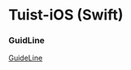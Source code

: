 # Tuist-iOS (Swift)


### GuidLine
[GuideLine](https://github.com/Tuist-Template/GuideLine/blob/main/iOS/Swift.md)
